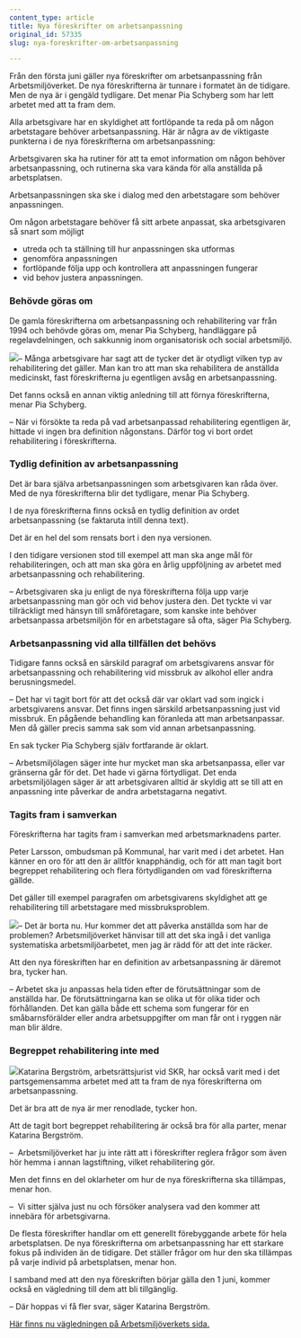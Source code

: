 ```yaml
---
content_type: article
title: Nya föreskrifter om arbetsanpassning
original_id: 57335
slug: nya-foreskrifter-om-arbetsanpassning

---
```


Från den första juni gäller nya föreskrifter om arbetsanpassning från Arbetsmiljöverket. De nya föreskrifterna är tunnare i formatet än de tidigare. Men de nya är i gengäld tydligare. Det menar Pia Schyberg som har lett arbetet med att ta fram dem.

Alla arbetsgivare har en skyldighet att fortlöpande ta reda på om någon arbetstagare behöver arbetsanpassning. Här är några av de viktigaste punkterna i de nya föreskrifterna om arbetsanpassning:

Arbetsgivaren ska ha rutiner för att ta emot information om någon behöver arbetsanpassning, och rutinerna ska vara kända för alla anställda på arbetsplatsen.

Arbetsanpassningen ska ske i dialog med den arbetstagare som behöver anpassningen.

Om någon arbetstagare behöver få sitt arbete anpassat, ska arbetsgivaren så snart som möjligt

*   utreda och ta ställning till hur anpassningen ska utformas
*   genomföra anpassningen
*   fortlöpande följa upp och kontrollera att anpassningen fungerar
*   vid behov justera anpassningen.

### Behövde göras om

De gamla föreskrifterna om arbetsanpassning och rehabilitering var från 1994 och behövde göras om, menar Pia Schyberg, handläggare på regelavdelningen, och sakkunnig inom organisatorisk och social arbetsmiljö.

[![](https://www.suntarbetsliv.se/wp-content/uploads/2021/05/200x220-pia-schyberg-av.jpg)](https://www.suntarbetsliv.se/wp-content/uploads/2021/05/200x220-pia-schyberg-av.jpg)– Många arbetsgivare har sagt att de tycker det är otydligt vilken typ av rehabilitering det gäller. Man kan tro att man ska rehabilitera de anställda medicinskt, fast föreskrifterna ju egentligen avsåg en arbetsanpassning.

Det fanns också en annan viktig anledning till att förnya föreskrifterna, menar Pia Schyberg.

– När vi försökte ta reda på vad arbetsanpassad rehabilitering egentligen är, hittade vi ingen bra definition någonstans. Därför tog vi bort ordet rehabilitering i föreskrifterna.

### Tydlig definition av arbetsanpassning

Det är bara själva arbetsanpassningen som arbetsgivaren kan råda över. Med de nya föreskrifterna blir det tydligare, menar Pia Schyberg.

I de nya föreskrifterna finns också en tydlig definition av ordet arbetsanpassning (se faktaruta intill denna text).

Det är en hel del som rensats bort i den nya versionen.

I den tidigare versionen stod till exempel att man ska ange mål för rehabiliteringen, och att man ska göra en årlig uppföljning av arbetet med arbetsanpassning och rehabilitering.

– Arbetsgivaren ska ju enligt de nya föreskrifterna följa upp varje arbetsanpassning man gör och vid behov justera den. Det tyckte vi var tillräckligt med hänsyn till småföretagare, som kanske inte behöver arbetsanpassa arbetsmiljön för en arbetstagare så ofta, säger Pia Schyberg.

### Arbetsanpassning vid alla tillfällen det behövs

Tidigare fanns också en särskild paragraf om arbetsgivarens ansvar för arbetsanpassning och rehabilitering vid missbruk av alkohol eller andra berusningsmedel.

– Det har vi tagit bort för att det också där var oklart vad som ingick i arbetsgivarens ansvar. Det finns ingen särskild arbetsanpassning just vid missbruk. En pågående behandling kan föranleda att man arbetsanpassar. Men då gäller precis samma sak som vid annan arbetsanpassning.

En sak tycker Pia Schyberg själv fortfarande är oklart.

– Arbetsmiljölagen säger inte hur mycket man ska arbetsanpassa, eller var gränserna går för det. Det hade vi gärna förtydligat. Det enda arbetsmiljölagen säger är att arbetsgivaren alltid är skyldig att se till att en anpassning inte påverkar de andra arbetstagarna negativt.

### Tagits fram i samverkan

Föreskrifterna har tagits fram i samverkan med arbetsmarknadens parter.

Peter Larsson, ombudsman på Kommunal, har varit med i det arbetet. Han känner en oro för att den är alltför knapphändig, och för att man tagit bort begreppet rehabilitering och flera förtydliganden om vad föreskrifterna gällde.

Det gäller till exempel paragrafen om arbetsgivarens skyldighet att ge rehabilitering till arbetstagare med missbruksproblem.

[![](https://www.suntarbetsliv.se/wp-content/uploads/2020/05/200x220-peter-larsson.jpg)](https://www.suntarbetsliv.se/wp-content/uploads/2020/05/200x220-peter-larsson.jpg)– Det är borta nu. Hur kommer det att påverka anställda som har de problemen? Arbetsmiljöverket hänvisar till att det ska ingå i det vanliga systematiska arbetsmiljöarbetet, men jag är rädd för att det inte räcker.

Att den nya föreskriften har en definition av arbetsanpassning är däremot bra, tycker han.

– Arbetet ska ju anpassas hela tiden efter de förutsättningar som de anställda har. De förutsättningarna kan se olika ut för olika tider och förhållanden. Det kan gälla både ett schema som fungerar för en småbarnsförälder eller andra arbetsuppgifter om man får ont i ryggen när man blir äldre.

### Begreppet rehabilitering inte med

[![](https://www.suntarbetsliv.se/wp-content/uploads/2021/05/200x220-katarina-bergstrom.jpg)](https://www.suntarbetsliv.se/wp-content/uploads/2021/05/200x220-katarina-bergstrom.jpg)Katarina Bergström, arbetsrättsjurist vid SKR, har också varit med i det partsgemensamma arbetet med att ta fram de nya föreskrifterna om arbetsanpassning.

Det är bra att de nya är mer renodlade, tycker hon.

Att de tagit bort begreppet rehabilitering är också bra för alla parter, menar Katarina Bergström.

–  Arbetsmiljöverket har ju inte rätt att i föreskrifter reglera frågor som även hör hemma i annan lagstiftning, vilket rehabilitering gör.

Men det finns en del oklarheter om hur de nya föreskrifterna ska tillämpas, menar hon.

–  Vi sitter själva just nu och försöker analysera vad den kommer att innebära för arbetsgivarna.

De flesta föreskrifter handlar om ett generellt förebyggande arbete för hela arbetsplatsen. De nya föreskrifterna om arbetsanpassning har ett starkare fokus på individen än de tidigare. Det ställer frågor om hur den ska tillämpas på varje individ på arbetsplatsen, menar hon.

I samband med att den nya föreskriften börjar gälla den 1 juni, kommer också en vägledning till dem att bli tillgänglig.

– Där hoppas vi få fler svar, säger Katarina Bergström.

[Här finns nu vägledningen på Arbetsmiljöverkets sida.](https://www.av.se/halsa-och-sakerhet/vagledning-om-arbetsanpassning/)


